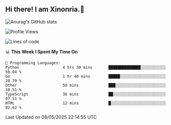 ## Hi there! I am Xinonria.👋

![Anurag's GitHub stats](https://status-git-main-xinonrias-projects-f26540e3.vercel.app/api?username=xinonria&hide=stars,issues)

<!--START_SECTION:waka-->
![Profile Views](http://img.shields.io/badge/Profile%20Views-0-blue)

![Lines of code](https://img.shields.io/badge/From%20Hello%20World%20I%27ve%20Written-3.0%20million%20lines%20of%20code-blue)

📊 **This Week I Spent My Time On** 

```text
💬 Programming Languages: 
Python                   4 hrs 30 mins       ██████████████░░░░░░░░░░░   56.04 % 
Go                       1 hr 40 mins        █████░░░░░░░░░░░░░░░░░░░░   20.79 % 
Other                    50 mins             ███░░░░░░░░░░░░░░░░░░░░░░   10.51 % 
TypeScript               36 mins             ██░░░░░░░░░░░░░░░░░░░░░░░   07.51 % 
HTML                     12 mins             █░░░░░░░░░░░░░░░░░░░░░░░░   02.62 % 
```


 Last Updated on 08/05/2025 22:14:55 UTC
<!--END_SECTION:waka-->

<!--
**xinonria/xinonria** is a ✨ _special_ ✨ repository because its `README.md` (this file) appears on your GitHub profile.

Here are some ideas to get you started:

- 🔭 I’m currently working on ...
- 🌱 I’m currently learning ...
- 👯 I’m looking to collaborate on ...
- 🤔 I’m looking for help with ...
- 💬 Ask me about ...
- 📫 How to reach me: ...
- 😄 Pronouns: ...
- ⚡ Fun fact: ...
-->
